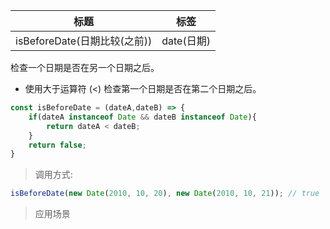 |  标题   | 标签  |
|  ----  | ----  |
| isBeforeDate(日期比较(之前)) | date(日期) |

检查一个日期是否在另一个日期之后。

* 使用大于运算符 (<) 检查第一个日期是否在第二个日期之后。

```js
const isBeforeDate = (dateA,dateB) => {
    if(dateA instanceof Date && dateB instanceof Date){
        return dateA < dateB;
    }
    return false;
}
```

> 调用方式:

```js
isBeforeDate(new Date(2010, 10, 20), new Date(2010, 10, 21)); // true
```

> 应用场景





